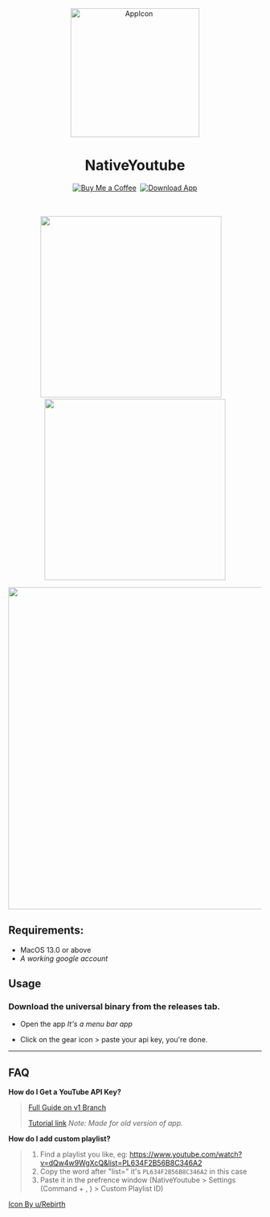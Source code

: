 <!-- GitAds-Verify: FUTBGJT74WJEHDDK5ABN6ZL4HDSLU7DU -->
<div align="center">
<img width="256" alt="AppIcon" src="https://user-images.githubusercontent.com/43297314/209301276-f93ea3b0-4466-4c9a-8f60-2d8e8523526f.png">

  <h1>NativeYoutube</h1>

  <a href="https://www.buymeacoffee.com/swiftdev" target="_blank"><img src="https://user-images.githubusercontent.com/43297314/167192051-dc8cfd47-1c2d-43f1-bb95-275ae70ef8dd.svg" alt="Buy Me a Coffee" ></a>&nbsp;&nbsp;<a href="https://github.com/Aayush9029/NativeYoutube/releases/download/v3.1/NativeYoutube.app.zip" target="_blank"><img src="https://user-images.githubusercontent.com/43297314/167192056-015e7f19-d47c-4d80-9843-75946a882078.svg" alt="Download App" ></a>
	<br>
	<br>
<br>



<img src="https://user-images.githubusercontent.com/43297314/209300521-43594e99-fc62-4201-b635-bb2559e5cbfe.png" width="360"> &nbsp;  &nbsp;<img src="https://user-images.githubusercontent.com/43297314/209300526-1b55652a-bbe5-4570-8945-e3cf5644b205.png" width="360">


<img src="https://user-images.githubusercontent.com/43297314/209300818-97345257-d868-4bb8-a6f9-457500a869e1.png" width="640">

</div>

## Requirements:
- MacOS 13.0 or above
- *A working google account*

## Usage
### Download the universal binary from the releases tab.
- Open the app *It's a menu bar app*

- Click on the gear icon > paste your api key, you're done.

---

## FAQ

**How do I Get a YouTube API Key?**

> [Full Guide on v1 Branch](https://github.com/Aayush9029/NativeYoutube/tree/Mubbii)
>
>[Tutorial link](https://www.youtube.com/watch?v=WrFPERZb7uw) *Note: Made for old version of app.*


**How do I add custom playlist?**

> 1. Find a playlist you like, eg: https://www.youtube.com/watch?v=dQw4w9WgXcQ&list=PL634F2B56B8C346A2
> 2. Copy the word after "list=" it's `PL634F2B56B8C346A2` in this case
> 3. Paste it in the prefrence window (NativeYoutube > Settings (Command + , ) > Custom Playlist ID)


[Icon By u/Rebirth](https://macosicons.com/#/u/Rebirth%20Ego)
